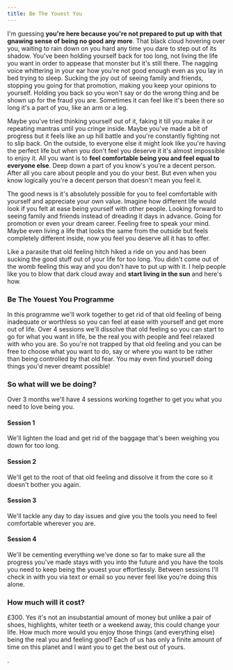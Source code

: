 ```yaml
---
title: Be The Youest You
---
```

I'm guessing **you're here because you're not prepared to put up with that gnawing sense of being no good any more**. That black cloud hovering over you, waiting to rain down on you hard any time you dare to step out of its shadow. You've been holding yourself back for too long, not living the life you want in order to appease that monster but it's still there. The nagging voice whittering in your ear how you're not good enough even as you lay in bed trying to sleep. Sucking the joy out of seeing family and friends, stopping you going for that promotion, making you keep your opinions to yourself. Holding you back so you won't say or do the wrong thing and be shown up for the fraud you are. Sometimes it can feel like it's been there so long it's a part of you, like an arm or a leg. 

Maybe you've tried thinking yourself out of it, faking it till you make it or repeating mantras until you cringe inside. Maybe you've made a bit of progress but it feels like an up hill battle and you're constantly fighting not to slip back. On the outside, to everyone else it might look like you're having the perfect life but when you don't feel you deserve it it's almost impossible to enjoy it. All you want is to **feel comfortable being you and feel equal to everyone else**. Deep down a part of you know's you're a decent person. After all you care about people and you do your best. But even when you know logically you're a decent person that doesn't mean you feel it.

The good news is it's absolutely possible for you to feel comfortable with yourself and appreciate your own value. Imagine how different life would look if you felt at ease being yourself with other people. Looking forward to seeing family and friends instead of dreading it days in advance. Going for promotion or even your dream career. Feeling free to speak your mind. Maybe even living a life that looks the same from the outside but feels completely different inside, now you feel you deserve all it has to offer. 

Like a parasite that old feeling hitch hiked a ride on you and has been sucking the good stuff out of your life for too long. You didn't come out of the womb feeling this way and you don't have to put up with it. I help people like you to blow that dark cloud away and **start living in the sun** and here's how.

### Be The Youest You Programme

In this programme we'll work together to get rid of that old feeling of being inadequate or worthless so you can feel at ease with yourself and get more out of life. Over 4 sessions we'll dissolve that old feeling so you can start to go for what you want in life, be the real you with people and feel relaxed with who you are. So you're not trapped by that old feeling and you can be free to choose what you want to do, say or where you want to be rather than being controlled by that old fear. You may even find yourself doing things you'd never dreamt possible!

### So what will we be doing?

Over 3 months we'll have 4 sessions working together to get you what you need to love being you.

#### Session 1

We'll lighten the load and get rid of the baggage that's been weighing you down for too long.

#### Session 2

We'll get to the root of that old feeling and dissolve it from the core so it doesn't bother you again.

#### Session 3

We'll tackle any day to day issues and give you the tools you need to feel comfortable wherever you are.

#### Session 4

We'll be cementing everything we've done so far to make sure all the progress you've made stays with you into the future and you have the tools you need to keep being the youest your effortlessly.
Between sessions I'll check in with you via text or email so you never feel like you're doing this alone. 

### How much will it cost?

£300. Yes it's not an insubstantial amount of money but unlike a pair of shoes, highlights, whiter teeth or a weekend away, this could change your life. How much more would you enjoy those things (and everything else) being the real you and feeling good? Each of us has only a finite amount of time on this planet and I want you to get the best out of yours.





.
